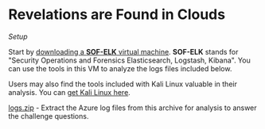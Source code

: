 # Revelations are Found in Clouds

_Setup_

Start by [downloading a **SOF-ELK** virtual machine](https://github.com/philhagen/sof-elk/blob/main/VM_README.md). **SOF-ELK** stands for "Security Operations and Forensics Elasticsearch, Logstash, Kibana". You can use the tools in this VM to analyze the logs files included below.

Users may also find the tools included with Kali Linux valuable in their analysis. You can [get Kali Linux here](https://www.kali.org/get-kali/).

[logs.zip](logs.zip) - Extract the Azure log files from this archive for analysis to answer the challenge questions.